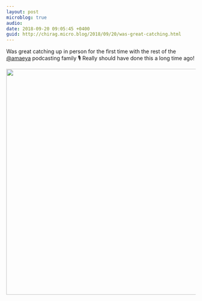 ```yaml
---
layout: post
microblog: true
audio: 
date: 2018-09-20 09:05:45 +0400
guid: http://chirag.micro.blog/2018/09/20/was-great-catching.html
---
```

Was great catching up in person for the first time with the rest of the [@amaeya](https://micro.blog/amaeya) podcasting family 🎙 
Really should have done this a long time ago!


<img src="http://www.chirag.biz/uploads/2018/1fe143de3b.jpg" width="600" height="599" />
